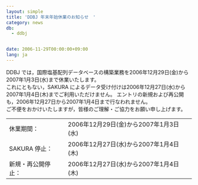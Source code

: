 ```yaml
---
layout: simple
title: 'DDBJ 年末年始休業のお知らせ　'
category: news
db:
  - ddbj


date: 2006-11-29T00:00:00+09:00
lang: ja
---
```


DDBJ では，国際塩基配列データベースの構築業務を2006年12月29日(金)から2007年1月3日(水)まで休業いたします。<br>これにともない，SAKURA によるデータ受け付けは2006年12月27日(水)から2007年1月4日(木)までご利用いただけません。 エントリの新規および再公開も，2006年12月27日から2007年1月4日まで行なわれません。<br>ご不便をおかけいたしますが，皆様のご理解・ご協力をお願い申し上げます。

<table>
    <tr>
        <td>休業期間：</td>
        <td>2006年12月29日(金)から2007年1月3日(水)</td>
    </tr>
    <tr>
        <td>SAKURA 停止：</td>
        <td>2006年12月27日(水)から2007年1月4日(木)</td>
    </tr>
    <tr>
        <td>新規・再公開停止：</td>
        <td>2006年12月27日(水)から2007年1月4日(木)</td>
    </tr>
</table>

